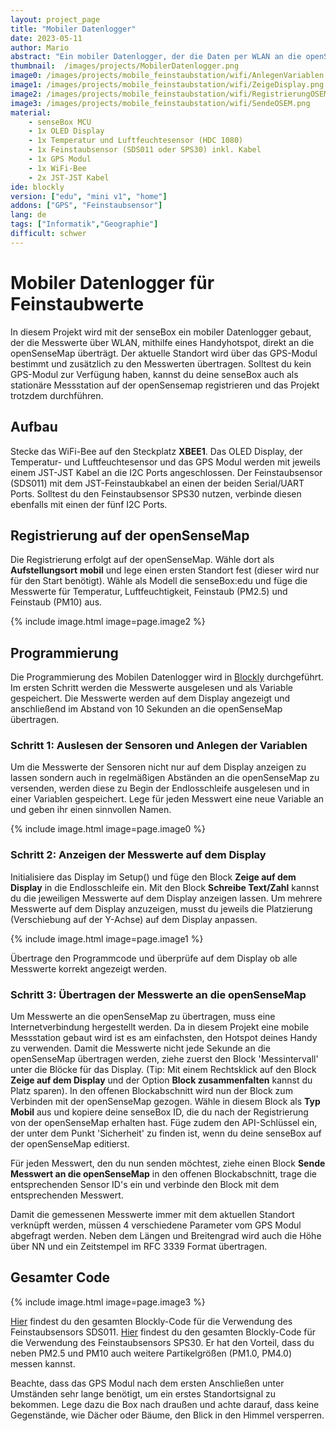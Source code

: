 ```yaml
---
layout: project_page
title: "Mobiler Datenlogger"
date: 2023-05-11
author: Mario
abstract: "Ein mobiler Datenlogger, der die Daten per WLAN an die openSenseMap sendet"
thumbnail:  /images/projects/MobilerDatenlogger.png
image0: /images/projects/mobile_feinstaubstation/wifi/AnlegenVariablen.png
image1: /images/projects/mobile_feinstaubstation/wifi/ZeigeDisplay.png
image2: /images/projects/mobile_feinstaubstation/wifi/RegistrierungOSEM.png
image3: /images/projects/mobile_feinstaubstation/wifi/SendeOSEM.png
material:
    - senseBox MCU
    - 1x OLED Display
    - 1x Temperatur und Luftfeuchtesensor (HDC 1080)
    - 1x Feinstaubsensor (SDS011 oder SPS30) inkl. Kabel
    - 1x GPS Modul
    - 1x WiFi-Bee
    - 2x JST-JST Kabel
ide: blockly
version: ["edu", "mini v1", "home"]   
addons: ["GPS", "Feinstaubsensor"] 
lang: de
tags: ["Informatik","Geographie"]
difficult: schwer
---
```

<head><title>Mobiler Feinstaublogger mit GPS</title></head>

# Mobiler Datenlogger für Feinstaubwerte
In diesem Projekt wird mit der senseBox ein mobiler Datenlogger gebaut, der die Messwerte über WLAN, mithilfe eines Handyhotspot, direkt an die openSenseMap überträgt. Der aktuelle Standort wird über das GPS-Modul bestimmt und zusätzlich zu den Messwerten übertragen. Solltest du kein GPS-Modul zur Verfügung haben, kannst du deine senseBox auch als stationäre Messstation auf der openSensemap registrieren und das Projekt trotzdem durchführen.  

## Aufbau
Stecke das WiFi-Bee auf den Steckplatz __XBEE1__. 
Das OLED Display, der Temperatur- und Luftfeuchtesensor und das GPS Modul werden mit jeweils einem JST-JST Kabel an die I2C Ports angeschlossen. Der Feinstaubsensor (SDS011) mit dem JST-Feinstaubkabel an einen der beiden Serial/UART Ports. Solltest du den Feinstaubsensor SPS30 nutzen, verbinde diesen ebenfalls mit einen der fünf I2C Ports.

## Registrierung auf der openSenseMap

Die Registrierung erfolgt auf der openSenseMap. Wähle dort als __Aufstellungsort__ **mobil** und lege einen ersten Standort fest (dieser wird nur für den Start benötigt). Wähle als Modell die senseBox:edu und füge die Messwerte für Temperatur, Luftfeuchtigkeit, Feinstaub (PM2.5) und Feinstaub (PM10) aus. 

 {% include image.html image=page.image2 %}

## Programmierung

Die Programmierung des Mobilen Datenlogger wird in [Blockly](https://blockly.sensebox.de) durchgeführt. Im ersten Schritt werden die Messwerte ausgelesen und als Variable gespeichert. Die Messwerte werden auf dem Display angezeigt und anschließend im Abstand von 10 Sekunden an die openSenseMap übertragen.

### Schritt 1: Auslesen der Sensoren und Anlegen der Variablen

Um die Messwerte der Sensoren nicht nur auf dem Display anzeigen zu lassen sondern auch in regelmäßigen Abständen an die openSenseMap zu versenden, werden diese zu Begin der Endlosschleife ausgelesen und in einer Variablen gespeichert. Lege für jeden Messwert eine neue Variable an und geben ihr einen sinnvollen Namen. 


{% include image.html image=page.image0 %}

### Schritt 2: Anzeigen der Messwerte auf dem Display

Initialisiere das Display im Setup() und füge den Block __Zeige auf dem Display__ in die Endlosschleife ein. Mit den Block __Schreibe Text/Zahl__ kannst du die jeweiligen Messwerte auf dem Display anzeigen lassen. Um mehrere Messwerte auf dem Display anzuzeigen, musst du jeweils die Platzierung (Verschiebung auf der Y-Achse) auf dem Display anpassen.


 {% include image.html image=page.image1 %}

Übertrage den Programmcode und überprüfe auf dem Display ob alle Messwerte korrekt angezeigt werden. 

### Schritt 3: Übertragen der Messwerte an die openSenseMap

Um Messwerte an die openSenseMap zu übertragen, muss eine Internetverbindung hergestellt werden. Da in diesem Projekt eine mobile Messstation gebaut wird ist es am einfachsten, den Hotspot deines Handy zu verwenden. 
Damit die Messwerte nicht jede Sekunde an die openSenseMap übertragen werden, ziehe zuerst den Block 'Messintervall' unter die Blöcke für das Display. (Tip: Mit einem Rechtsklick auf den Block __Zeige auf dem Display__ und der Option __Block zusammenfalten__ kannst du Platz sparen).
In den offenen Blockabschnitt wird nun der Block zum Verbinden mit der openSenseMap gezogen. Wähle in diesem Block als __Typ__ **Mobil** aus und kopiere deine senseBox ID, die du nach der Registrierung von der openSenseMap erhalten hast. Füge zudem den API-Schlüssel ein, der unter dem Punkt 'Sicherheit' zu finden ist, wenn du deine senseBox auf der openSenseMap editierst. 

Für jeden Messwert, den du nun senden möchtest, ziehe einen Block __Sende Messwert an die openSenseMap__ in den offenen Blockabschnitt, trage die entsprechenden Sensor ID's ein und verbinde den Block mit dem entsprechenden Messwert.

Damit die gemessenen Messwerte immer mit dem aktuellen Standort verknüpft werden, müssen 4 verschiedene Parameter vom GPS Modul abgefragt werden. Neben dem Längen und Breitengrad wird auch die Höhe über NN und ein Zeitstempel im RFC 3339 Format übertragen. 

## Gesamter Code

 {% include image.html image=page.image3 %}

 [Hier](https://blockly.sensebox.de/gallery/63b6d1b3d2853f0013b1da7f) findest du den gesamten Blockly-Code für die Verwendung des Feinstaubsensors SDS011.
 [Hier](https://blockly.sensebox.de/gallery/645ca8a8e20614001a3ff659) findest du den gesamten Blockly-Code für die Verwendung des Feinstaubsensors SPS30. Er hat den Vorteil, dass du neben PM2.5 und PM10 auch weitere Partikelgrößen (PM1.0, PM4.0) messen kannst.  


Beachte, dass das GPS Modul nach dem ersten Anschließen unter Umständen sehr lange benötigt, um ein erstes Standortsignal zu bekommen. Lege dazu die Box nach draußen und achte darauf, dass keine Gegenstände, wie Dächer oder Bäume, den Blick in den Himmel versperren.

